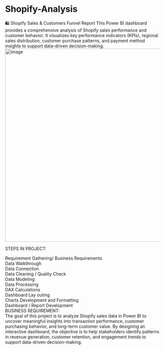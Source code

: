 # Shopify-Analysis
🛍️ Shopify Sales &amp; Customers Funnel Report This Power BI dashboard provides a comprehensive analysis of Shopify sales performance and customer behavior. It visualizes key performance indicators (KPIs), regional sales distribution, customer purchase patterns, and payment method insights to support data-driven decision-making.
<img width="626" alt="image" src="https://github.com/user-attachments/assets/1e72537f-bada-4d2c-b86c-539309f37f9e" />

STEPS IN PROJECT:  

Requirement Gathering/ Business Requirements  
Data Walkthrough  
Data Connection  
Data Cleaning / Quality Check  
Data Modeling  
Data Processing  
DAX Calculations  
Dashboard Lay outing  
Charts Development and Formatting  
Dashboard / Report Development  
BUSINESS REQUIREMENT:  
The goal of this project is to analyze Shopify sales data in Power BI to uncover meaningful insights into transaction performance, customer purchasing behavior, and long-term customer value. By designing an interactive dashboard, the objective is to help stakeholders identify patterns in revenue generation, customer retention, and engagement trends to support data-driven decision-making.



